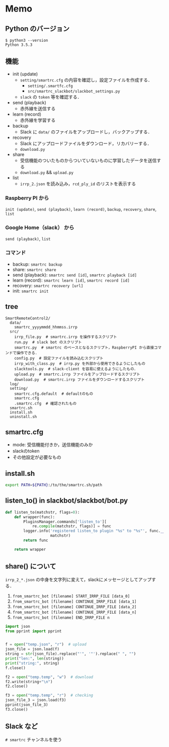 # Memo

## Python のバージョン
```
$ python3 --version
Python 3.5.3
```

## 機能
- init (update)
  - `setting/smartrc.cfg` の内容を確認し，設定ファイルを作成する．
    - `setting/.smartfc.cfg`
    - `src/smartrc_slackbot/slackbot_settings.py`
  - `slack` の `token` 等を確認する．
- send (playback)
  - 赤外線を送信する
- learn (record)
  - 赤外線を学習する
- backup
  - Slack に `data/` のファイルをアップロードし，バックアップする．
- recovery
  - Slack にアップロードファイルをダウンロード，リカバリーする．
  - `download.py`
- share
  - 受信機能のついたものからついていないものに学習したデータを送信する
  - `download.py` && `upload.py`
- list
  - `irrp_2.json` を読み込み，`rcd_ply_id` のリストを表示する

### Raspberry PI から
`init (update)`, `send (playback)`, `learn (record)`, `backup`, `recovery`, `share`, `list`

### Google Home（slack） から
`send (playback)`, `list`

### コマンド
- backup: `smartrc backup`
- share: `smartrc share`
- send (playback): `smartrc send [id]`, `smartrc playback [id]`
- learn (record): `smartrc learn [id]`, `smartrc record [id]`
- recovery: `smartrc recovery [url]`
- init: `smartrc init`

## tree
```
SmartRemoteControl2/
  data/
    smartrc_yyyymmdd_hhmmss.irrp
  src/
    irrp_file.py  # smartrc.irrp を操作するスクリプト
    run.py  # slack bot のスクリプト
    smartrc.py  # smartrc のベースとなるスクリプト，RaspberryPI から直接コマンドで操作できる．
    config.py  # 設定ファイルを読み込むスクリプト
    irrp_with_class.py  # irrp.py を外部から使用できるようにしたもの
    slacktools.py  # slack-client を容易に使えるようにしたもの．
    upload.py  # smartrc.irrp ファイルをアップロードするスクリプト
    download.py  # smartrc.irrp ファイルをダウンロードするスクリプト
  log/
  setting/
    smartrc.cfg.default  # defaultのもの
    smartrc.cfg
    .smartrc.cfg  # 確認されたもの
  smartrc.sh
  install.sh
  uninstall.sh
```

## smartrc.cfg
- mode: 受信機能付きか，送信機能のみか
- slackのtoken
- その他設定が必要なもの

## install.sh
```bash
export PATH=${PATH}:/to/the/smartrc.sh/path
```

## listen_to() in slackbot/slackbot/bot.py
```python
def listen_to(matchstr, flags=0):
    def wrapper(func):
        PluginsManager.commands['listen_to'][
            re.compile(matchstr, flags)] = func
        logger.info('registered listen_to plugin "%s" to "%s"', func.__name__,
                    matchstr)
        return func

    return wrapper
```

## share() について
`irrp_2_*.json` の中身を文字列に変えて，slackにメッセージとしてアップする．
1. `from_smartrc_bot [filename] START_IRRP_FILE [data_0]`
1. `from_smartrc_bot [filename] CONTINUE_IRRP_FILE [data_1]`
1. `from_smartrc_bot [filename] CONTINUE_IRRP_FILE [data_2]`
1. `from_smartrc_bot [filename] CONTINUE_IRRP_FILE [data_n]`
1. `from_smartrc_bot [filename] END_IRRP_FILE n`

```python
import json
from pprint import pprint


f = open("temp.json", "r")  # upload
json_file = json.load(f)
string = str(json_file).replace("'", '"').replace(" ", "")
print("len:", len(string))
print("string:", string)
f.close()

f2 = open("temp.temp", "w")  # download
f2.write(string+"\n")
f2.close()

f3 = open("temp.temp", "r")  # checking
json_file_3 = json.load(f3)
pprint(json_file_3)
f3.close()
```

## Slack など
`# smartrc` チャンネルを使う
